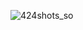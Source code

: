 ![424shots_so](https://github.com/ozkannbuyuk/js-exercises/assets/111967202/f2628952-88ba-494f-be60-2dc9aa0dc04f)
